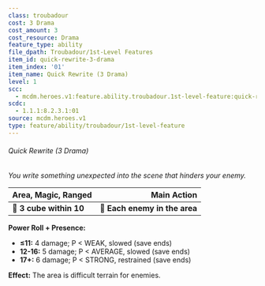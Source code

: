 ```yaml
---
class: troubadour
cost: 3 Drama
cost_amount: 3
cost_resource: Drama
feature_type: ability
file_dpath: Troubadour/1st-Level Features
item_id: quick-rewrite-3-drama
item_index: '01'
item_name: Quick Rewrite (3 Drama)
level: 1
scc:
  - mcdm.heroes.v1:feature.ability.troubadour.1st-level-feature:quick-rewrite-3-drama
scdc:
  - 1.1.1:8.2.3.1:01
source: mcdm.heroes.v1
type: feature/ability/troubadour/1st-level-feature
---
```


###### Quick Rewrite (3 Drama)

*You write something unexpected into the scene that hinders your enemy.*

| **Area, Magic, Ranged** |               **Main Action** |
| ----------------------- | ----------------------------: |
| **📏 3 cube within 10** | **🎯 Each enemy in the area** |

**Power Roll + Presence:**

- **≤11:** 4 damage; P < WEAK, slowed (save ends)
- **12-16:** 5 damage; P < AVERAGE, slowed (save ends)
- **17+:** 6 damage; P < STRONG, restrained (save ends)

**Effect:** The area is difficult terrain for enemies.
